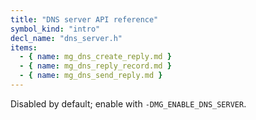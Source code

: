 ```yaml
---
title: "DNS server API reference"
symbol_kind: "intro"
decl_name: "dns_server.h"
items:
  - { name: mg_dns_create_reply.md }
  - { name: mg_dns_reply_record.md }
  - { name: mg_dns_send_reply.md }
---
```


Disabled by default; enable with `-DMG_ENABLE_DNS_SERVER`.

